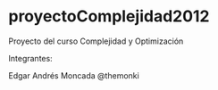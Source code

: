 proyectoComplejidad2012
=======================

Proyecto del curso Complejidad y Optimización


Integrantes:

Edgar Andrés Moncada @themonki
